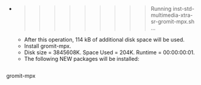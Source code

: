 * >>>>>>>>> Running inst-std-multimedia-xtra-sr-gromit-mpx.sh ...
  * After this operation, 114 kB of additional disk space will be used.
  * Install gromit-mpx.
  * Disk size = 3845608K. Space Used = 204K. Runtime = 00:00:00:01.
  * The following NEW packages will be installed:
  ```bash
gromit-mpx
  ```
